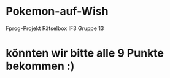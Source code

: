 # Pokemon-auf-Wish
Fprog-Projekt Rätselbox IF3 Gruppe 13


# könnten wir bitte alle 9 Punkte bekommen :)
